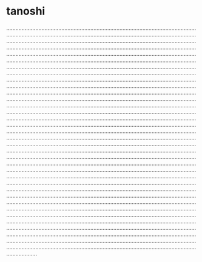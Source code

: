 # tanoshi
........................................................................................................................................................................................................................................................................................................................................................................................................................................................................................................................................................................................................................................................................................................................................................................................................................................................................................................................................................................................................................................................................................................................................................................................................................................................................................................................................................................................................................................................................................................................................................................................................................................................................................................................................................................................................................................................................................................................................................................................................................................................................................................................................................................................................................................................................................................................................................................................................................................................................................................................................................................................................................................................................................................................................................................................................................................................................................................................................................................................................................................................................................................................................................................................................................................................................................................................................................................................................................................................................................................................................................................................................................................................................................................................................................................................................................................................................................................................................................................................................................................................................................................................................................................................................................................................................................................................................................................................................................................................................................................................................